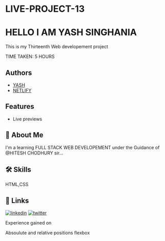 # LIVE-PROJECT-13

# HELLO I AM YASH SINGHANIA

This is my Thirteenth Web developement project

TIME TAKEN: 5 HOURS



## Authors

- [YASH](https://github.com/Yash-Singhania)
- [NETLIFY](https://live-project13.netlify.app/)



## Features
- Live previews



## 🚀 About Me
I'm a learning FULL STACK WEB DEVELOPEMENT under the Guidance of @HITESH CHODHURY sir...


## 🛠 Skills
HTML,CSS


## 🔗 Links
[![linkedin](https://img.shields.io/badge/linkedin-0A66C2?style=for-the-badge&logo=linkedin&logoColor=white)](https://www.linkedin.com/in/yash-singhania-9117381b2/)
[![twitter](https://img.shields.io/badge/twitter-1DA1F2?style=for-the-badge&logo=twitter&logoColor=white)](https://twitter.com/yashsinghania3)


Experience gained on

Absoulute and relative positions
flexbox

